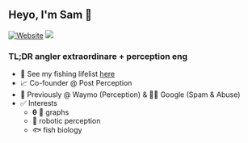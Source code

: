 ## Heyo, I'm Sam 👋

[![Website](https://img.shields.io/website?label=samliu.io&style=for-the-badge&url=https%3A%2F%2Fsamliu.io)](https://samliu.io)
[![](https://img.shields.io/badge/Instagram-E4405F?style=for-the-badge&logo=instagram&logoColor=white)](https://instagram.com/rapgamesamliu)

### TL;DR angler extraordinare + perception eng

* 🎣 See my fishing lifelist [here](https://github.com/samliu/lifelist)
* 📈 Co-founder @ Post Perception
* 🚙 Previously @ Waymo (Perception) & 🕵️‍♂️ Google (Spam & Abuse)
* ✅ Interests
  * **θ** 🤝 graphs
  * 🤖 robotic perception
  * 🐟 fish biology
